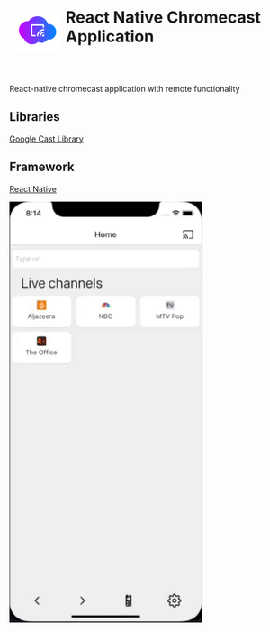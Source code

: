 <h1><img align="left" width="80" height="80" src="./assets/icon-transparent.png" style = "float:left; margin: 0px 10px 0px 10px; border-radius: 15px;" alt="logo"> 
React Native Chromecast Application</h1>
<br>
<br>

React-native chromecast application with remote functionality

## Libraries

[Google Cast Library](https://www.github.com/react-native-google-cast)

## Framework

[React Native](https://www.reactnative.dev)

<img src = "./assets/castvid.gif"  width = 343, height = 747px>
